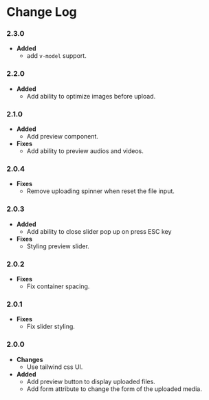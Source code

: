 # Change Log

### 2.3.0
- **Added**
    - add `v-model` support.
### 2.2.0
- **Added**
    - Add ability to optimize images before upload.
### 2.1.0
- **Added**
    - Add preview component.
- **Fixes**
    - Add ability to preview audios and videos.
### 2.0.4
- **Fixes**
    - Remove uploading spinner when reset the file input.
### 2.0.3
- **Added**
    - Add ability to close slider pop up on press ESC key
- **Fixes**
    - Styling preview slider.
### 2.0.2
- **Fixes**
    - Fix container spacing.
### 2.0.1
- **Fixes**
    - Fix slider styling.
### 2.0.0
- **Changes**
    - Use tailwind css UI.
- **Added**
    - Add preview button to display uploaded files.
    - Add form attribute to change the form of the uploaded media.